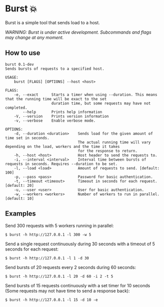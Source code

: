 # Burst 💥

Burst is a simple tool that sends load to a host.

_WARNING: Burst is under active development. Subcommands and flags may change at any moment._

## How to use

```console
burst 0.1-dev
Sends bursts of requests to a specified host.

USAGE:
    burst [FLAGS] [OPTIONS] --host <host>

FLAGS:
    -e, --exact      Starts a timer when using --duration. This means that the running time will be exact to the set
                     duration time, but some requests may have not completed.
        --help       Prints help information
    -V, --version    Prints version information
    -v, --verbose    Enable verbose mode.

OPTIONS:
    -d, --duration <duration>    Sends load for the given amount of time set in seconds.
                                 The actual running time will vary depending on the load, workers and the time it takes
                                 for the response to return.
    -h, --host <host>            Host header to send the requests to.
    -i, --interval <interval>    Interval time between bursts of requests in seconds. Requires --duration to be set.
    -l, --load <load>            Amount of requests to send. [default: 100]
    -p, --pass <pass>            Password for basic authentication.
    -t, --timeout <timeout>      Timeout in seconds for each request. [default: 20]
    -u, --user <user>            User for basic authentication.
    -w, --workers <workers>      Number of workers to run in parallel. [default: 10]
```

## Examples

Send 300 requests with 5 workers running in parallel:

```console
$ burst -h http://127.0.0.1 -l 300 -w 5
```

Send a single request continuously during 30 seconds with a timeout of 5 seconds for each request:

```console
$ burst -h http://127.0.0.1 -l 1 -d 30
```

Send bursts of 20 requests every 2 seconds during 60 seconds:
```console
$ burst -h http://127.0.0.1 -l 20 -d 60 -i 2 -t 5
```

Send bursts of 15 requests continuously with a set timer for 10 seconds (Some requests may not have time to send a response back):
```console
$ burst -h http://127.0.0.1 -l 15 -d 10 -e
```
